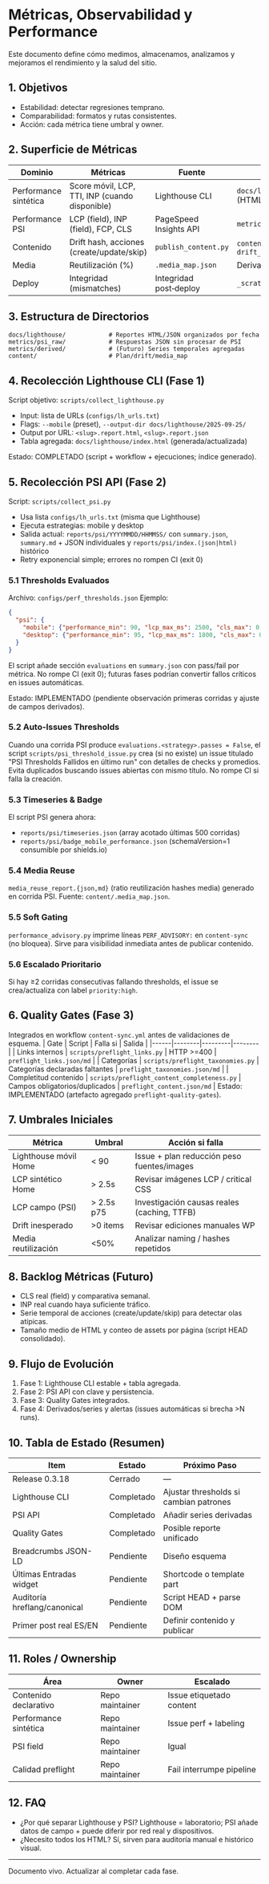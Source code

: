 # Métricas, Observabilidad y Performance

Este documento define cómo medimos, almacenamos, analizamos y mejoramos el rendimiento y la salud del sitio.

## 1. Objetivos
- Estabilidad: detectar regresiones temprano.
- Comparabilidad: formatos y rutas consistentes.
- Acción: cada métrica tiene umbral y owner.

## 2. Superficie de Métricas
| Dominio | Métricas | Fuente | Artefacto |
|---------|---------|--------|-----------|
| Performance sintética | Score móvil, LCP, TTI, INP (cuando disponible) | Lighthouse CLI | `docs/lighthouse/<fecha>/` (HTML/JSON) |
| Performance PSI | LCP (field), INP (field), FCP, CLS | PageSpeed Insights API | `metrics/psi_raw/*.json` |
| Contenido | Drift hash, acciones (create/update/skip) | `publish_content.py` | `content_plan_summary.md`, `drift_report.md` |
| Media | Reutilización (%) | `.media_map.json` | Derivado (script futuro) |
| Deploy | Integridad (mismatches) | Integridad post‑deploy | `_scratch/integrity_ci.log` |

## 3. Estructura de Directorios
```
docs/lighthouse/            # Reportes HTML/JSON organizados por fecha
metrics/psi_raw/            # Respuestas JSON sin procesar de PSI
metrics/derived/            # (Futuro) Series temporales agregadas
content/                    # Plan/drift/media_map
```

## 4. Recolección Lighthouse CLI (Fase 1)
Script objetivo: `scripts/collect_lighthouse.py`
- Input: lista de URLs (`configs/lh_urls.txt`)
- Flags: `--mobile` (preset), `--output-dir docs/lighthouse/2025-09-25/`
- Output por URL: `<slug>.report.html`, `<slug>.report.json`
- Tabla agregada: `docs/lighthouse/index.html` (generada/actualizada)

Estado: COMPLETADO (script + workflow + ejecuciones; índice generado).

## 5. Recolección PSI API (Fase 2)
Script: `scripts/collect_psi.py`
- Usa lista `configs/lh_urls.txt` (misma que Lighthouse)
- Ejecuta estrategias: mobile y desktop
- Salida actual: `reports/psi/YYYYMMDD/HHMMSS/` con `summary.json`, `summary.md` + JSON individuales y `reports/psi/index.(json|html)` histórico
- Retry exponencial simple; errores no rompen CI (exit 0)

### 5.1 Thresholds Evaluados
Archivo: `configs/perf_thresholds.json`
Ejemplo:
```json
{
  "psi": {
    "mobile": {"performance_min": 90, "lcp_max_ms": 2500, "cls_max": 0.1},
    "desktop": {"performance_min": 95, "lcp_max_ms": 1800, "cls_max": 0.05}
  }
}
```
El script añade sección `evaluations` en `summary.json` con pass/fail por métrica. No rompe CI (exit 0); futuras fases podrían convertir fallos críticos en issues automáticas.

Estado: IMPLEMENTADO (pendiente observación primeras corridas y ajuste de campos derivados).

### 5.2 Auto‑Issues Thresholds
Cuando una corrida PSI produce `evaluations.<strategy>.passes = False`, el script `scripts/psi_threshold_issue.py` crea (si no existe) un issue titulado "PSI Thresholds Fallidos en último run" con detalles de checks y promedios. Evita duplicados buscando issues abiertas con mismo título. No rompe CI si falla la creación.

### 5.3 Timeseries & Badge
El script PSI genera ahora:
- `reports/psi/timeseries.json` (array acotado últimas 500 corridas)
- `reports/psi/badge_mobile_performance.json` (schemaVersion=1 consumible por shields.io)

### 5.4 Media Reuse
`media_reuse_report.{json,md}` (ratio reutilización hashes media) generado en corrida PSI. Fuente: `content/.media_map.json`.

### 5.5 Soft Gating
`performance_advisory.py` imprime líneas `PERF_ADVISORY:` en `content-sync` (no bloquea). Sirve para visibilidad inmediata antes de publicar contenido.

### 5.6 Escalado Prioritario
Si hay ≥2 corridas consecutivas fallando thresholds, el issue se crea/actualiza con label `priority:high`.

## 6. Quality Gates (Fase 3)
Integrados en workflow `content-sync.yml` antes de validaciones de esquema.
| Gate | Script | Falla si | Salida |
|------|--------|---------|--------|
| Links internos | `scripts/preflight_links.py` | HTTP >=400 | `preflight_links.json/md` |
| Categorías | `scripts/preflight_taxonomies.py` | Categorías declaradas faltantes | `preflight_taxonomies.json/md` |
| Completitud contenido | `scripts/preflight_content_completeness.py` | Campos obligatorios/duplicados | `preflight_content.json/md` |
Estado: IMPLEMENTADO (artefacto agregado `preflight-quality-gates`).

## 7. Umbrales Iniciales
| Métrica | Umbral | Acción si falla |
|---------|--------|-----------------|
| Lighthouse móvil Home | < 90 | Issue + plan reducción peso fuentes/images |
| LCP sintético Home | > 2.5s | Revisar imágenes LCP / critical CSS |
| LCP campo (PSI) | > 2.5s p75 | Investigación causas reales (caching, TTFB) |
| Drift inesperado | >0 items | Revisar ediciones manuales WP |
| Media reutilización | <50% | Analizar naming / hashes repetidos |

## 8. Backlog Métricas (Futuro)
- CLS real (field) y comparativa semanal.
- INP real cuando haya suficiente tráfico.
- Serie temporal de acciones (create/update/skip) para detectar olas atípicas.
- Tamaño medio de HTML y conteo de assets por página (script HEAD consolidado).

## 9. Flujo de Evolución
1. Fase 1: Lighthouse CLI estable + tabla agregada.
2. Fase 2: PSI API con clave y persistencia.
3. Fase 3: Quality Gates integrados.
4. Fase 4: Derivados/series y alertas (issues automáticas si brecha >N runs).

## 10. Tabla de Estado (Resumen)
| Item | Estado | Próximo Paso |
|------|--------|--------------|
| Release 0.3.18 | Cerrado | — |
| Lighthouse CLI | Completado | Ajustar thresholds si cambian patrones |
| PSI API | Completado | Añadir series derivadas | 
| Quality Gates | Completado | Posible reporte unificado |
| Breadcrumbs JSON-LD | Pendiente | Diseño esquema |
| Últimas Entradas widget | Pendiente | Shortcode o template part |
| Auditoría hreflang/canonical | Pendiente | Script HEAD + parse DOM |
| Primer post real ES/EN | Pendiente | Definir contenido y publicar |

## 11. Roles / Ownership
| Área | Owner | Escalado |
|------|-------|----------|
| Contenido declarativo | Repo maintainer | Issue etiquetado content |
| Performance sintética | Repo maintainer | Issue perf + labeling |
| PSI field | Repo maintainer | Igual |
| Calidad preflight | Repo maintainer | Fail interrumpe pipeline |

## 12. FAQ
- ¿Por qué separar Lighthouse y PSI? Lighthouse = laboratorio; PSI añade datos de campo + puede diferir por red real y dispositivos.
- ¿Necesito todos los HTML? Sí, sirven para auditoría manual e histórico visual.

---
Documento vivo. Actualizar al completar cada fase.
